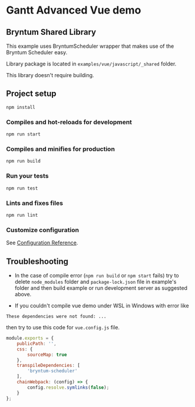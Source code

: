 # Gantt Advanced Vue demo

## Bryntum Shared Library
This example uses BryntumScheduler wrapper that makes use of the Bryntum Scheduler easy.
 
Library package is located in `examples/vue/javascript/_shared` folder. 

This library doesn't require building.    

## Project setup
```
npm install
```

### Compiles and hot-reloads for development
```
npm run start
```

### Compiles and minifies for production
```
npm run build
```

### Run your tests
```
npm run test
```

### Lints and fixes files
```
npm run lint
```

### Customize configuration
See [Configuration Reference](https://cli.vuejs.org/config/).

## Troubleshooting

- In the case of compile error (`npm run build` or `npm start` fails) try to delete `node_modules` folder and `package-lock.json` file in example's folder and then build example or run development server as suggested above.

- If you couldn't compile vue demo under WSL in Windows with error like
 
```
These dependencies were not found: ...
```
 
then try to use this code for `vue.config.js` file. 

```js
module.exports = {
    publicPath: '',
    css: {
        sourceMap: true
    },
    transpileDependencies: [
        'bryntum-scheduler'
    ],
    chainWebpack: (config) => {
        config.resolve.symlinks(false);
    }
};
```
